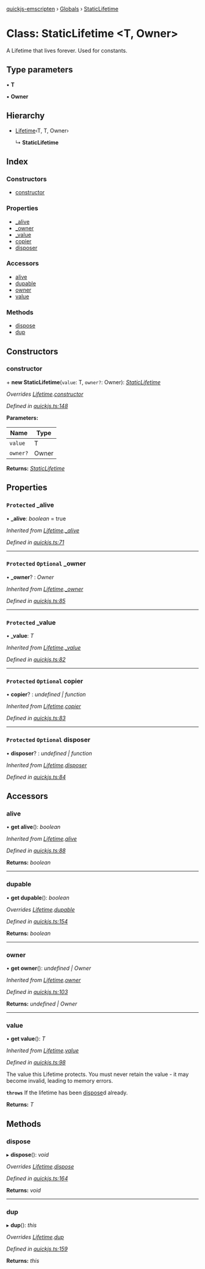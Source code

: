 [quickjs-emscripten](../README.md) › [Globals](../globals.md) › [StaticLifetime](staticlifetime.md)

# Class: StaticLifetime <**T, Owner**>

A Lifetime that lives forever. Used for constants.

## Type parameters

▪ **T**

▪ **Owner**

## Hierarchy

* [Lifetime](lifetime.md)‹T, T, Owner›

  ↳ **StaticLifetime**

## Index

### Constructors

* [constructor](staticlifetime.md#constructor)

### Properties

* [_alive](staticlifetime.md#protected-_alive)
* [_owner](staticlifetime.md#protected-optional-_owner)
* [_value](staticlifetime.md#protected-_value)
* [copier](staticlifetime.md#protected-optional-copier)
* [disposer](staticlifetime.md#protected-optional-disposer)

### Accessors

* [alive](staticlifetime.md#alive)
* [dupable](staticlifetime.md#dupable)
* [owner](staticlifetime.md#owner)
* [value](staticlifetime.md#value)

### Methods

* [dispose](staticlifetime.md#dispose)
* [dup](staticlifetime.md#dup)

## Constructors

###  constructor

\+ **new StaticLifetime**(`value`: T, `owner?`: Owner): *[StaticLifetime](staticlifetime.md)*

*Overrides [Lifetime](lifetime.md).[constructor](lifetime.md#constructor)*

*Defined in [quickjs.ts:148](https://github.com/justjake/quickjs-emscripten/blob/master/ts/quickjs.ts#L148)*

**Parameters:**

Name | Type |
------ | ------ |
`value` | T |
`owner?` | Owner |

**Returns:** *[StaticLifetime](staticlifetime.md)*

## Properties

### `Protected` _alive

• **_alive**: *boolean* = true

*Inherited from [Lifetime](lifetime.md).[_alive](lifetime.md#protected-_alive)*

*Defined in [quickjs.ts:71](https://github.com/justjake/quickjs-emscripten/blob/master/ts/quickjs.ts#L71)*

___

### `Protected` `Optional` _owner

• **_owner**? : *Owner*

*Inherited from [Lifetime](lifetime.md).[_owner](lifetime.md#protected-optional-_owner)*

*Defined in [quickjs.ts:85](https://github.com/justjake/quickjs-emscripten/blob/master/ts/quickjs.ts#L85)*

___

### `Protected` _value

• **_value**: *T*

*Inherited from [Lifetime](lifetime.md).[_value](lifetime.md#protected-_value)*

*Defined in [quickjs.ts:82](https://github.com/justjake/quickjs-emscripten/blob/master/ts/quickjs.ts#L82)*

___

### `Protected` `Optional` copier

• **copier**? : *undefined | function*

*Inherited from [Lifetime](lifetime.md).[copier](lifetime.md#protected-optional-copier)*

*Defined in [quickjs.ts:83](https://github.com/justjake/quickjs-emscripten/blob/master/ts/quickjs.ts#L83)*

___

### `Protected` `Optional` disposer

• **disposer**? : *undefined | function*

*Inherited from [Lifetime](lifetime.md).[disposer](lifetime.md#protected-optional-disposer)*

*Defined in [quickjs.ts:84](https://github.com/justjake/quickjs-emscripten/blob/master/ts/quickjs.ts#L84)*

## Accessors

###  alive

• **get alive**(): *boolean*

*Inherited from [Lifetime](lifetime.md).[alive](lifetime.md#alive)*

*Defined in [quickjs.ts:88](https://github.com/justjake/quickjs-emscripten/blob/master/ts/quickjs.ts#L88)*

**Returns:** *boolean*

___

###  dupable

• **get dupable**(): *boolean*

*Overrides [Lifetime](lifetime.md).[dupable](lifetime.md#dupable)*

*Defined in [quickjs.ts:154](https://github.com/justjake/quickjs-emscripten/blob/master/ts/quickjs.ts#L154)*

**Returns:** *boolean*

___

###  owner

• **get owner**(): *undefined | Owner*

*Inherited from [Lifetime](lifetime.md).[owner](lifetime.md#owner)*

*Defined in [quickjs.ts:103](https://github.com/justjake/quickjs-emscripten/blob/master/ts/quickjs.ts#L103)*

**Returns:** *undefined | Owner*

___

###  value

• **get value**(): *T*

*Inherited from [Lifetime](lifetime.md).[value](lifetime.md#value)*

*Defined in [quickjs.ts:98](https://github.com/justjake/quickjs-emscripten/blob/master/ts/quickjs.ts#L98)*

The value this Lifetime protects. You must never retain the value - it
may become invalid, leading to memory errors.

**`throws`** If the lifetime has been [dispose](staticlifetime.md#dispose)d already.

**Returns:** *T*

## Methods

###  dispose

▸ **dispose**(): *void*

*Overrides [Lifetime](lifetime.md).[dispose](lifetime.md#dispose)*

*Defined in [quickjs.ts:164](https://github.com/justjake/quickjs-emscripten/blob/master/ts/quickjs.ts#L164)*

**Returns:** *void*

___

###  dup

▸ **dup**(): *this*

*Overrides [Lifetime](lifetime.md).[dup](lifetime.md#dup)*

*Defined in [quickjs.ts:159](https://github.com/justjake/quickjs-emscripten/blob/master/ts/quickjs.ts#L159)*

**Returns:** *this*

